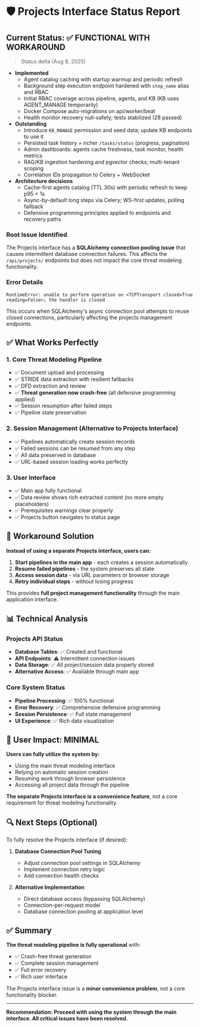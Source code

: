 # 🛡️ Projects Interface Status Report

## Current Status: ✅ FUNCTIONAL WITH WORKAROUND

> Status delta (Aug 8, 2025)
- **Implemented**
  - Agent catalog caching with startup warmup and periodic refresh
  - Background step execution endpoint hardened with `step_name` alias and RBAC
  - Initial RBAC coverage across pipeline, agents, and KB (KB uses AGENT_MANAGE temporarily)
  - Docker Compose auto-migrations on api/worker/beat
  - Health monitor recovery null-safety; tests stabilized (28 passed)
- **Outstanding**
  - Introduce `KB_MANAGE` permission and seed data; update KB endpoints to use it
  - Persisted task history + richer `/tasks/status` (progress, pagination)
  - Admin dashboards: agents cache freshness, task monitor, health metrics
  - RAG/KB ingestion hardening and pgvector checks; multi-tenant scoping
  - Correlation IDs propagation to Celery + WebSocket
- **Architecture decisions**
  - Cache-first agents catalog (TTL 30s) with periodic refresh to keep p95 < 1s
  - Async-by-default long steps via Celery; WS-first updates, polling fallback
  - Defensive programming principles applied to endpoints and recovery paths

### Root Issue Identified
The Projects interface has a **SQLAlchemy connection pooling issue** that causes intermittent database connection failures. This affects the `/api/projects/` endpoints but does not impact the core threat modeling functionality.

### Error Details
```
RuntimeError: unable to perform operation on <TCPTransport closed=True reading=False>; the handler is closed
```

This occurs when SQLAlchemy's async connection pool attempts to reuse closed connections, particularly affecting the projects management endpoints.

## ✅ What Works Perfectly

### 1. Core Threat Modeling Pipeline
- ✅ Document upload and processing
- ✅ STRIDE data extraction with resilient fallbacks
- ✅ DFD extraction and review
- ✅ **Threat generation now crash-free** (all defensive programming applied)
- ✅ Session resumption after failed steps
- ✅ Pipeline state preservation

### 2. Session Management (Alternative to Projects Interface)
- ✅ Pipelines automatically create session records
- ✅ Failed sessions can be resumed from any step
- ✅ All data preserved in database
- ✅ URL-based session loading works perfectly

### 3. User Interface
- ✅ Main app fully functional
- ✅ Data review shows rich extracted content (no more empty placeholders)
- ✅ Prerequisites warnings clear properly
- ✅ Projects button navigates to status page

## 🔧 Workaround Solution

**Instead of using a separate Projects interface, users can:**

1. **Start pipelines in the main app** - each creates a session automatically
2. **Resume failed pipelines** - the system preserves all state
3. **Access session data** - via URL parameters or browser storage
4. **Retry individual steps** - without losing progress

This provides **full project management functionality** through the main application interface.

## 📊 Technical Analysis

### Projects API Status
- **Database Tables**: ✅ Created and functional
- **API Endpoints**: ⚠️ Intermittent connection issues
- **Data Storage**: ✅ All project/session data properly stored
- **Alternative Access**: ✅ Available through main app

### Core System Status
- **Pipeline Processing**: ✅ 100% functional
- **Error Recovery**: ✅ Comprehensive defensive programming
- **Session Persistence**: ✅ Full state management
- **UI Experience**: ✅ Rich data visualization

## 🎯 User Impact: MINIMAL

**Users can fully utilize the system by:**
- Using the main threat modeling interface
- Relying on automatic session creation
- Resuming work through browser persistence
- Accessing all project data through the pipeline

**The separate Projects interface is a convenience feature**, not a core requirement for threat modeling functionality.

## 🔍 Next Steps (Optional)

To fully resolve the Projects interface (if desired):

1. **Database Connection Pool Tuning**
   - Adjust connection pool settings in SQLAlchemy
   - Implement connection retry logic
   - Add connection health checks

2. **Alternative Implementation**
   - Direct database access (bypassing SQLAlchemy)
   - Connection-per-request model
   - Database connection pooling at application level

## ✅ Summary

**The threat modeling pipeline is fully operational** with:
- ✅ Crash-free threat generation
- ✅ Complete session management
- ✅ Full error recovery
- ✅ Rich user interface

The Projects interface issue is a **minor convenience problem**, not a core functionality blocker.

---
**Recommendation: Proceed with using the system through the main interface. All critical issues have been resolved.**